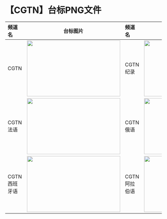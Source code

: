 # 【CGTN】台标PNG文件
|频道名|台标图片|频道名|台标图片|
|:---|:---:|:---|:---:|
|CGTN|<img src="https://raw.githubusercontent.com/wanglindl/TVLogo/main/img/CGTN.png" width="300" height="180">|CGTN纪录|<img src="https://raw.githubusercontent.com/wanglindl/TVLogo/main/img/CGTNjilu.png" width="300" height="180">|
|CGTN法语|<img src="https://raw.githubusercontent.com/wanglindl/TVLogo/main/img/CGTNfy.png" width="300" height="180">|CGTN俄语|<img src="https://raw.githubusercontent.com/wanglindl/TVLogo/main/img/CGTNey.png" width="300" height="180">|
|CGTN西班牙语|<img src="https://raw.githubusercontent.com/wanglindl/TVLogo/main/img/CGTNxbyy.png" width="300" height="180">|CGTN阿拉伯语|<img src="https://raw.githubusercontent.com/wanglindl/TVLogo/main/img/CGTNalby.png" width="300" height="180">|

